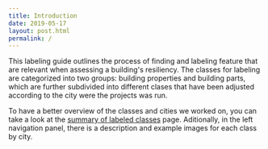 ```yaml
---
title: Introduction
date: 2019-05-17
layout: post.html
permalink: /
---
```


This labeling guide outlines the process of finding and labeling feature that are relevant when assessing a building's resiliency. 
The classes for labeling are categorized into two groups: building properties and building parts, which are further subdivided into different clases that have been adjusted according to the city were the projects was run.

To have a better overview of the classes and cities we worked on, you can take a look at the [summary of labeled classes](http://localhost:3000/overview/summary-of-labeled-classes/) page. Aditionally, in the left navigation panel, there is a description and example images for each class by city. 
